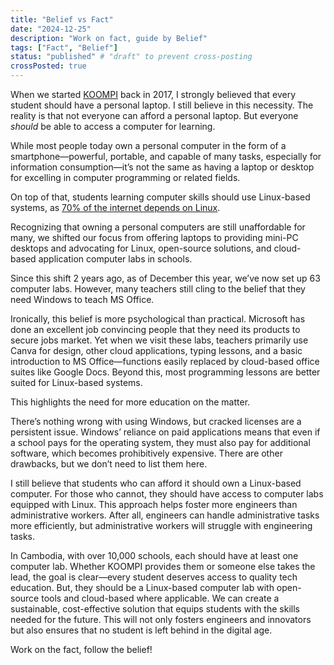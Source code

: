 ```yaml
---
title: "Belief vs Fact"
date: "2024-12-25"
description: "Work on fact, guide by Belief"
tags: ["Fact", "Belief"]
status: "published" # "draft" to prevent cross-posting
crossPosted: true
---
```


When we started [KOOMPI](https://koompi.com) back in 2017, I strongly believed that every student should have a personal laptop. I still believe in this necessity. The reality is that not everyone can afford a personal laptop. But everyone *should* be able to access a computer for learning.  

While most people today own a personal computer in the form of a smartphone—powerful, portable, and capable of many tasks, especially for information consumption—it’s not the same as having a laptop or desktop for excelling in computer programming or related fields.  

On top of that, students learning computer skills should use Linux-based systems, as [70% of the internet depends on Linux](https://www.enbecom.net/blog/2024/05/29/why-the-web-mostly-runs-on-linux-in-2024/).  

Recognizing that owning a personal computers are still unaffordable for many, we shifted our focus from offering laptops to providing mini-PC desktops and advocating for Linux, open-source solutions, and cloud-based application computer labs in schools.  

Since this shift 2 years ago, as of December this year, we’ve now set up 63 computer labs. However, many teachers still cling to the belief that they need Windows to teach MS Office.  

Ironically, this belief is more psychological than practical. Microsoft has done an excellent job convincing people that they need its products to secure jobs market. Yet when we visit these labs, teachers primarily use Canva for design, other cloud applications, typing lessons, and a basic introduction to MS Office—functions easily replaced by cloud-based office suites like Google Docs. Beyond this, most programming lessons are better suited for Linux-based systems.  

This highlights the need for more education on the matter. 

There’s nothing wrong with using Windows, but cracked licenses are a persistent issue. Windows’ reliance on paid applications means that even if a school pays for the operating system, they must also pay for additional software, which becomes prohibitively expensive. There are other drawbacks, but we don’t need to list them here.  

I still believe that students who can afford it should own a Linux-based computer. For those who cannot, they should have access to computer labs equipped with Linux. This approach helps foster more engineers than administrative workers. After all, engineers can handle administrative tasks more efficiently, but administrative workers will struggle with engineering tasks.

In Cambodia, with over 10,000 schools, each should have at least one computer lab. Whether KOOMPI provides them or someone else takes the lead, the goal is clear—every student deserves access to quality tech education. But, they should be a Linux-based computer lab with open-source tools and cloud-based where applicable. We can create a sustainable, cost-effective solution that equips students with the skills needed for the future. This will not only fosters engineers and innovators but also ensures that no student is left behind in the digital age.

Work on the fact, follow the belief!
